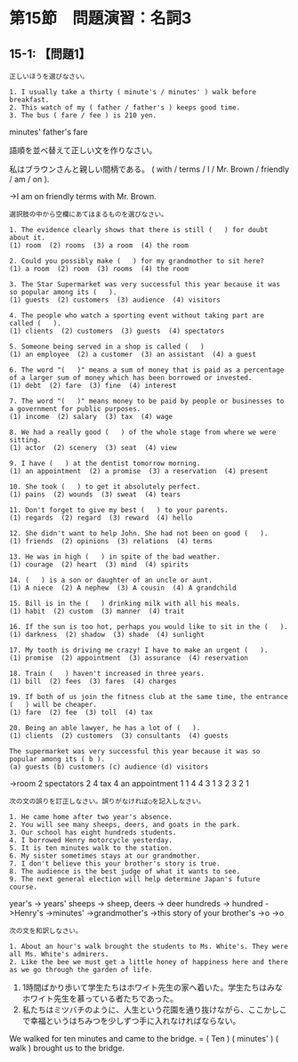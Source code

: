 # 第15節　問題演習：名詞3

## 15-1: 【問題1】
```
正しいほうを選びなさい。

1. I usually take a thirty ( minute's / minutes' ) walk before breakfast.
2. This watch of my ( father / father's ) keeps good time.
3. The bus ( fare / fee ) is 210 yen.

```
minutes'
father's
fare


語順を並べ替えて正しい文を作りなさい。

私はブラウンさんと親しい間柄である。
( with / terms / I / Mr. Brown / friendly / am / on ).


->I am on friendly terms with Mr. Brown.

```
選択肢の中から空欄にあてはまるものを選びなさい。

1. The evidence clearly shows that there is still (   ) for doubt about it.
(1) room  (2) rooms  (3) a room  (4) the room

2. Could you possibly make (   ) for my grandmother to sit here?
(1) a room  (2) room  (3) rooms  (4) the room

3. The Star Supermarket was very successful this year because it was so popular among its (   ).
(1) guests  (2) customers  (3) audience  (4) visitors

4. The people who watch a sporting event without taking part are called (   ).
(1) clients  (2) customers  (3) guests  (4) spectators

5. Someone being served in a shop is called (   )
(1) an employee  (2) a customer  (3) an assistant  (4) a guest

6. The word "(   )" means a sum of money that is paid as a percentage of a larger sum of money which has been borrowed or invested.
(1) debt  (2) fare  (3) fine  (4) interest

7. The word "(   )" means money to be paid by people or businesses to a government for public purposes.
(1) income  (2) salary  (3) tax  (4) wage

8. We had a really good (   ) of the whole stage from where we were sitting.
(1) actor  (2) scenery  (3) seat  (4) view

9. I have (   ) at the dentist tomorrow morning.
(1) an appointment  (2) a promise  (3) a reservation  (4) present

10. She took (   ) to get it absolutely perfect.
(1) pains  (2) wounds  (3) sweat  (4) tears

11. Don't forget to give my best (   ) to your parents.
(1) regards  (2) regard  (3) reward  (4) hello

12. She didn't want to help John. She had not been on good (   ).
(1) friends  (2) opinions  (3) relations  (4) terms

13. He was in high (   ) in spite of the bad weather.
(1) courage  (2) heart  (3) mind  (4) spirits

14. (   ) is a son or daughter of an uncle or aunt.
(1) A niece  (2) A nephew  (3) A cousin  (4) A grandchild

15. Bill is in the (   ) drinking milk with all his meals.
(1) habit  (2) custom  (3) manner  (4) trait

16. If the sun is too hot, perhaps you would like to sit in the (   ).
(1) darkness  (2) shadow  (3) shade  (4) sunlight

17. My tooth is driving me crazy! I have to make an urgent (   ).
(1) promise  (2) appointment  (3) assurance  (4) reservation

18. Train (   ) haven't increased in three years.
(1) bill  (2) fees  (3) fares  (4) charges

19. If both of us join the fitness club at the same time, the entrance (   ) will be cheaper.
(1) fare  (2) fee  (3) toll  (4) tax

20. Being an able lawyer, he has a lot of (   ).
(1) clients  (2) customers  (3) consultants  (4) guests

The supermarket was very successful this year because it was so popular among its ( b ).
(a) guests (b) customers (c) audience (d) visitors

```

->room
2
spectators
2
4
tax
4
an appointment
1
1
4
4
3
1
3
2
3
2
1

```
次の文の誤りを訂正しなさい。誤りがなければ○を記入しなさい。

1. He came home after two year's absence.
2. You will see many sheeps, deers, and goats in the park.
3. Our school has eight hundreds students.
4. I borrowed Henry motorcycle yesterday.
5. It is ten minutes walk to the station.
6. My sister sometimes stays at our grandmother.
7. I don't believe this your brother's story is true.
8. The audience is the best judge of what it wants to see.
9. The next general election will help determine Japan's future course.

```

year's -> years'
 sheeps -> sheep, deers -> deer
 hundreds -> hundred
 ->Henry's
  ->minutes'
 ->grandmother's
 ->this story of your brother's
 ->o
 ->o


```
次の文を和訳しなさい。

1. About an hour's walk brought the students to Ms. White's. They were all Ms. White's admirers.
2. Like the bee we must get a little honey of happiness here and there as we go through the garden of life.
```

1. 1時間ばかり歩いて学生たちはホワイト先生の家へ着いた。学生たちはみなホワイト先生を慕っている者たちであった。
2. 私たちはミツバチのように、人生という花園を通り抜けながら、ここかしこで幸福というはちみつを少しずつ手に入れなければならない。

We walked for ten minutes and came to the bridge. = ( Ten ) ( minutes' ) ( walk ) brought us to the bridge.